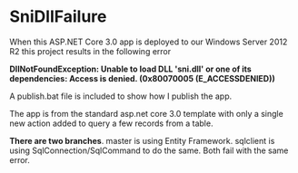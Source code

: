 # SniDllFailure

When this ASP.NET Core 3.0 app is deployed to our Windows Server 2012 R2 this project results in the following error

**DllNotFoundException: Unable to load DLL 'sni.dll' or one of its dependencies: Access is denied. (0x80070005 (E_ACCESSDENIED))**

A publish.bat file is included to show how I publish the app.

The app is from the standard asp.net core 3.0 template with only a single new action added to query a few records from a table.

**There are two branches**. master is using Entity Framework. sqlclient is using SqlConnection/SqlCommand to do the same. Both fail with the same error.
